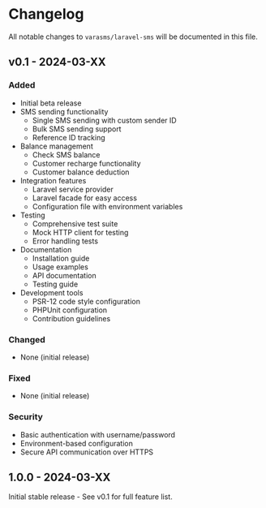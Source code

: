 # Changelog

All notable changes to `varasms/laravel-sms` will be documented in this file.

## v0.1 - 2024-03-XX

### Added
- Initial beta release
- SMS sending functionality
  - Single SMS sending with custom sender ID
  - Bulk SMS sending support
  - Reference ID tracking
- Balance management
  - Check SMS balance
  - Customer recharge functionality
  - Customer balance deduction
- Integration features
  - Laravel service provider
  - Laravel facade for easy access
  - Configuration file with environment variables
- Testing
  - Comprehensive test suite
  - Mock HTTP client for testing
  - Error handling tests
- Documentation
  - Installation guide
  - Usage examples
  - API documentation
  - Testing guide
- Development tools
  - PSR-12 code style configuration
  - PHPUnit configuration
  - Contribution guidelines

### Changed
- None (initial release)

### Fixed
- None (initial release)

### Security
- Basic authentication with username/password
- Environment-based configuration
- Secure API communication over HTTPS

## 1.0.0 - 2024-03-XX

Initial stable release - See v0.1 for full feature list. 